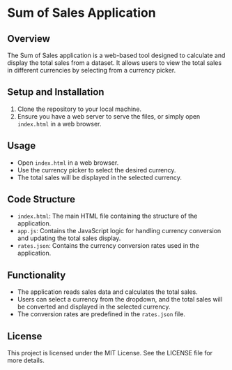 # Sum of Sales Application

## Overview
The Sum of Sales application is a web-based tool designed to calculate and display the total sales from a dataset. It allows users to view the total sales in different currencies by selecting from a currency picker.

## Setup and Installation
1. Clone the repository to your local machine.
2. Ensure you have a web server to serve the files, or simply open `index.html` in a web browser.

## Usage
- Open `index.html` in a web browser.
- Use the currency picker to select the desired currency.
- The total sales will be displayed in the selected currency.

## Code Structure
- `index.html`: The main HTML file containing the structure of the application.
- `app.js`: Contains the JavaScript logic for handling currency conversion and updating the total sales display.
- `rates.json`: Contains the currency conversion rates used in the application.

## Functionality
- The application reads sales data and calculates the total sales.
- Users can select a currency from the dropdown, and the total sales will be converted and displayed in the selected currency.
- The conversion rates are predefined in the `rates.json` file.

## License
This project is licensed under the MIT License. See the LICENSE file for more details.